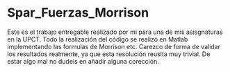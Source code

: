# Spar_Fuerzas_Morrison
Este es el trabajo entregable realizado por mi para una de mis asisgnaturas en la UPCT. Todo la realización del código se realizó en Matlab implementando las formulas de Morrison etc. Carezco de forma de validar los resultados realmente, ya que esta resolución reuslta muy trivial.  De estar algo mal no dudeis en añadir alguna corección.
